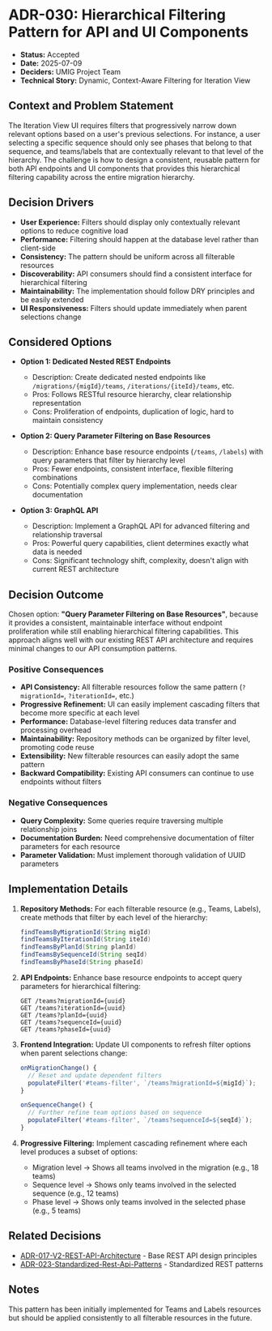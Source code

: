 # ADR-030: Hierarchical Filtering Pattern for API and UI Components

- **Status:** Accepted
- **Date:** 2025-07-09
- **Deciders:** UMIG Project Team
- **Technical Story:** Dynamic, Context-Aware Filtering for Iteration View

## Context and Problem Statement

The Iteration View UI requires filters that progressively narrow down relevant options based on a user's previous selections. For instance, a user selecting a specific sequence should only see phases that belong to that sequence, and teams/labels that are contextually relevant to that level of the hierarchy. The challenge is how to design a consistent, reusable pattern for both API endpoints and UI components that provides this hierarchical filtering capability across the entire migration hierarchy.

## Decision Drivers

- **User Experience:** Filters should display only contextually relevant options to reduce cognitive load
- **Performance:** Filtering should happen at the database level rather than client-side
- **Consistency:** The pattern should be uniform across all filterable resources
- **Discoverability:** API consumers should find a consistent interface for hierarchical filtering
- **Maintainability:** The implementation should follow DRY principles and be easily extended
- **UI Responsiveness:** Filters should update immediately when parent selections change

## Considered Options

- **Option 1: Dedicated Nested REST Endpoints**
  - Description: Create dedicated nested endpoints like `/migrations/{migId}/teams`, `/iterations/{iteId}/teams`, etc.
  - Pros: Follows RESTful resource hierarchy, clear relationship representation
  - Cons: Proliferation of endpoints, duplication of logic, hard to maintain consistency

- **Option 2: Query Parameter Filtering on Base Resources**
  - Description: Enhance base resource endpoints (`/teams`, `/labels`) with query parameters that filter by hierarchy level
  - Pros: Fewer endpoints, consistent interface, flexible filtering combinations
  - Cons: Potentially complex query implementation, needs clear documentation

- **Option 3: GraphQL API**
  - Description: Implement a GraphQL API for advanced filtering and relationship traversal
  - Pros: Powerful query capabilities, client determines exactly what data is needed
  - Cons: Significant technology shift, complexity, doesn't align with current REST architecture

## Decision Outcome

Chosen option: **"Query Parameter Filtering on Base Resources"**, because it provides a consistent, maintainable interface without endpoint proliferation while still enabling hierarchical filtering capabilities. This approach aligns well with our existing REST API architecture and requires minimal changes to our API consumption patterns.

### Positive Consequences

- **API Consistency:** All filterable resources follow the same pattern (`?migrationId=`, `?iterationId=`, etc.)
- **Progressive Refinement:** UI can easily implement cascading filters that become more specific at each level
- **Performance:** Database-level filtering reduces data transfer and processing overhead
- **Maintainability:** Repository methods can be organized by filter level, promoting code reuse
- **Extensibility:** New filterable resources can easily adopt the same pattern
- **Backward Compatibility:** Existing API consumers can continue to use endpoints without filters

### Negative Consequences

- **Query Complexity:** Some queries require traversing multiple relationship joins
- **Documentation Burden:** Need comprehensive documentation of filter parameters for each resource
- **Parameter Validation:** Must implement thorough validation of UUID parameters

## Implementation Details

1. **Repository Methods:** For each filterable resource (e.g., Teams, Labels), create methods that filter by each level of the hierarchy:

   ```groovy
   findTeamsByMigrationId(String migId)
   findTeamsByIterationId(String iteId)
   findTeamsByPlanId(String planId)
   findTeamsBySequenceId(String seqId)
   findTeamsByPhaseId(String phaseId)
   ```

2. **API Endpoints:** Enhance base resource endpoints to accept query parameters for hierarchical filtering:

   ```
   GET /teams?migrationId={uuid}
   GET /teams?iterationId={uuid}
   GET /teams?planId={uuid}
   GET /teams?sequenceId={uuid}
   GET /teams?phaseId={uuid}
   ```

3. **Frontend Integration:** Update UI components to refresh filter options when parent selections change:

   ```javascript
   onMigrationChange() {
     // Reset and update dependent filters
     populateFilter('#teams-filter', `/teams?migrationId=${migId}`);
   }

   onSequenceChange() {
     // Further refine team options based on sequence
     populateFilter('#teams-filter', `/teams?sequenceId=${seqId}`);
   }
   ```

4. **Progressive Filtering:** Implement cascading refinement where each level produces a subset of options:
   - Migration level → Shows all teams involved in the migration (e.g., 18 teams)
   - Sequence level → Shows only teams involved in the selected sequence (e.g., 12 teams)
   - Phase level → Shows only teams involved in the selected phase (e.g., 5 teams)

## Related Decisions

- [ADR-017-V2-REST-API-Architecture](archive/ADR-017-V2-REST-API-Architecture.md) - Base REST API design principles
- [ADR-023-Standardized-Rest-Api-Patterns](archive/ADR-023-Standardized-Rest-Api-Patterns.md) - Standardized REST patterns

## Notes

This pattern has been initially implemented for Teams and Labels resources but should be applied consistently to all filterable resources in the future.
